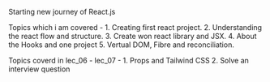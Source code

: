 Starting new journey of React.js

Topics which i am covered -
    1. Creating first react project.
    2. Understanding the react flow and structure.
    3. Create won react library and JSX.
    4. About the Hooks and one project
    5. Vertual DOM, Fibre and reconciliation.

Topics coverd in lec_06 - lec_07 -
    1. Props and Tailwind CSS
    2. Solve an interview question